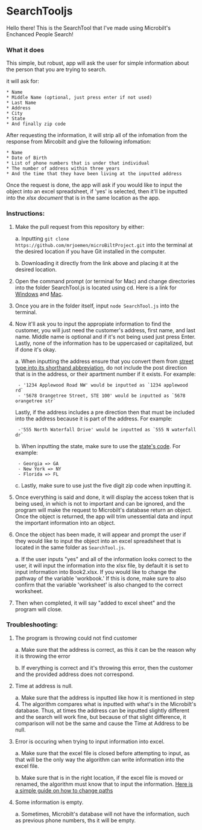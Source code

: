 # SearchTooljs

Hello there! This is the SearchTool that I've made using Microbilt's Enchanced People Search!

### What it does
This simple, but robust, app will ask the user for simple information about the person that you are trying to search.

it will ask for:

    * Name
    * Middle Name (optional, just press enter if not used)
    * Last Name
    * Address
    * City
    * State
    * And finally zip code

After requesting the information, it will strip all of the infomation from the response from Mircobilt and give the following infomation:

    * Name
    * Date of Birth
    * List of phone numbers that is under that individual
    * The number of address within three years
    * And the time that they have been living at the inputted address

Once the request is done, the app will ask if you would like to input the object into an excel spreadsheet, if 'yes' is selected, then it'll be inputted into the *xlsx document* that is in the same location as the app.

### Instructions:

1. Make the pull request from this repository by either:

    a. Inputting `git clone https://github.com/mrjoemen/microBiltProject.git` into the terminal at the desired location if you have Git installed in the computer.

    b. Downloading it directly from the link above and placing it at the desired location.

2. Open the command prompt (or terminal for Mac) and change directories into the folder SearchTool.js is located using cd. Here is a link for [Windows](https://docs.microsoft.com/en-us/windows-server/administration/windows-commands/cd) and [Mac](https://github.com/0nn0/terminal-mac-cheatsheet#english-version).  

3. Once you are in the folder itself, input `node SearchTool.js` into the terminal.

4. Now it'll ask you to input the appropiate information to find the customer, you will just need the customer's address, first name, and last name. Middle name is optional and if it's not being used just press Enter. Lastly, none of the information has to be uppercased or capitalized, but if done it's okay.

    a. When inputting the address ensure that you convert them from [street type into its shorthand abbreviation](https://cceo.org/addressing/documents/StreetAbbreviationsGuide.pdf), do not include the post direction that is in the address, or their apartment number if it exists. For example:

        - '1234 Applewood Road NW' would be inputted as `1234 applewood rd`
        - '5678 Orangetree Street, STE 100' would be inputted as `5678 orangetree str`

    Lastly, if the address includes a pre direction then that must be included into the address because it is part of the address. For example:

        -'555 North Waterfall Drive' would be inputted as `555 N waterfall dr`
    
    b. When inputting the state, make sure to use the [state's code](https://www.factmonster.com/us/postal-information/state-abbreviations-and-state-postal-codes). For example:

        - Georgia => GA
        - New York => NY
        - Florida => FL

    c. Lastly, make sure to use just the five digit zip code when inputting it.

5. Once everything is said and done, it will display the access token that is being used, in which is not to important and can be ignored, and the program will make the request to Microbilt's database return an object. Once the object is returned, the app will trim unessential data and input the important information into an object.

6. Once the object has been made, it will appear and prompt the user if they would like to input the object into an excel spreadsheet that is located in the same folder as `SearchTool.js`.

    a. If the user inputs "yes" and all of the information looks correct to the user, it will input the information into the xlsx file, by default it is set to input information into Book2.xlsx. If you would like to change the pathway of the variable 'workbook.' If this is done, make sure to also confirm that the variable 'worksheet' is also changed to the correct worksheet.

7. Then when completed, it will say "added to excel sheet" and the program will close.

### Troubleshooting:

1. The program is throwing could not find customer

    a. Make sure that the address is correct, as this it can be the reason why it is throwing the error

    b. If everything is correct and it's throwing this error, then the customer and the provided address does not correspond.

2. Time at address is null.

    a. Make sure that the address is inputted like how it is mentioned in step 4. The algorithm compares what is inputted with what's in the Microbilt's database. Thus, at times the address can be inputted slightly different and the search will work fine, but because of that slight difference, it comparison will not be the same and cause the Time at Address to be null.

3. Error is occuring when trying to input information into excel.

    a. Make sure that the excel file is closed before attempting to input, as that will be the only way the algorithm can write information into the excel file.

    b. Make sure that is in the right location, if the excel file is moved or renamed, the algorithm must know that to input the information.  [Here is a simple guide on how to change paths](https://www.w3schools.com/nodejs/ref_path.asp)

4. Some information is empty.

    a. Sometimes, Microbilt's database will not have the information, such as previous phone numbers, ths it will be empty.